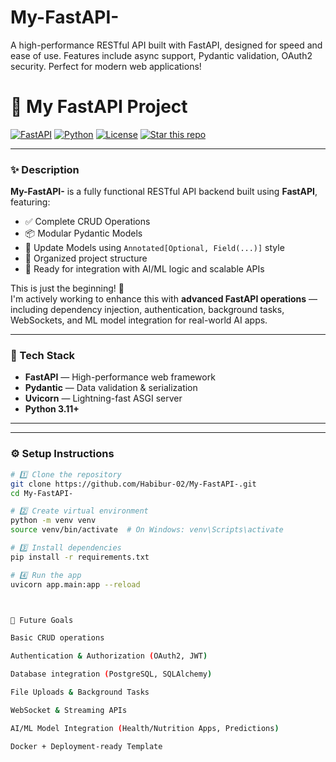 # My-FastAPI-
A high-performance RESTful API built with FastAPI, designed for speed and ease of use. Features include async support, Pydantic validation, OAuth2 security. Perfect for modern web applications!

# 🚀 My FastAPI Project

[![FastAPI](https://img.shields.io/badge/FastAPI-0.110+-brightgreen?style=flat-square&logo=fastapi)](https://fastapi.tiangolo.com/)
[![Python](https://img.shields.io/badge/Python-3.11+-blue?style=flat-square&logo=python)](https://www.python.org/)
[![License](https://img.shields.io/github/license/Habibur-02/My-FastAPI-?style=flat-square)](./LICENSE)
[![Star this repo](https://img.shields.io/github/stars/Habibur-02/My-FastAPI-?style=social)](https://github.com/Habibur-02/My-FastAPI-/stargazers)

---

### ✨ Description

**My-FastAPI-** is a fully functional RESTful API backend built using **FastAPI**, featuring:

- ✅ Complete CRUD Operations
- 📦 Modular Pydantic Models
- 🔁 Update Models using `Annotated[Optional, Field(...)]` style
- 📂 Organized project structure
- 🧪 Ready for integration with AI/ML logic and scalable APIs

This is just the beginning! 🚧  
I'm actively working to enhance this with **advanced FastAPI operations** — including dependency injection, authentication, background tasks, WebSockets, and ML model integration for real-world AI apps.

---

### 🔧 Tech Stack

- **FastAPI** — High-performance web framework
- **Pydantic** — Data validation & serialization
- **Uvicorn** — Lightning-fast ASGI server
- **Python 3.11+**

---





---

### ⚙️ Setup Instructions

```bash
# 1️⃣ Clone the repository
git clone https://github.com/Habibur-02/My-FastAPI-.git
cd My-FastAPI-

# 2️⃣ Create virtual environment
python -m venv venv
source venv/bin/activate  # On Windows: venv\Scripts\activate

# 3️⃣ Install dependencies
pip install -r requirements.txt

# 4️⃣ Run the app
uvicorn app.main:app --reload



🧠 Future Goals

Basic CRUD operations

Authentication & Authorization (OAuth2, JWT)

Database integration (PostgreSQL, SQLAlchemy)

File Uploads & Background Tasks

WebSocket & Streaming APIs

AI/ML Model Integration (Health/Nutrition Apps, Predictions)

Docker + Deployment-ready Template